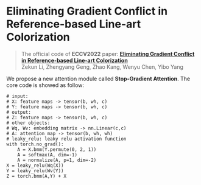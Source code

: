 # Eliminating Gradient Conflict in Reference-based Line-art Colorization

> The official code of **ECCV2022** paper: [**Eliminating Gradient Conflict in Reference-based Line-art Colorization**](https://arxiv.org/abs/2207.06095)
> <br>Zekun Li, Zhengyang Geng, Zhao Kang, Wenyu Chen, Yibo Yang

We propose a new attention module called **Stop-Gradient Attention**.
The core code is showed as follow:

```python3
# input:
# X: feature maps -> tensor(b, wh, c)
# Y: feature maps -> tensor(b, wh, c)
# output:
# Z: feature maps -> tensor(b, wh, c)
# other objects:
# Wq, Wv: embedding matrix -> nn.Linear(c,c)
# A: attention map -> tensor(b, wh, wh)
# leaky_relu: leaky relu activation function
with torch.no_grad():
    A = X.bmm(Y.permute(0, 2, 1))
    A = softmax(A, dim=-1)
    A = normalize(A, p=1, dim=-2)
X = leaky_relu(Wq(X))
Y = leaky_relu(Wv(Y))
Z = torch.bmm(A,Y) + X
```
